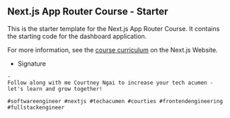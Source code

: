 ## Next.js App Router Course - Starter

This is the starter template for the Next.js App Router Course. It contains the starting code for the dashboard application.

For more information, see the [course curriculum](https://nextjs.org/learn) on the Next.js Website.

- Signature

```
-
Follow along with me Courtney Ngai to increase your tech acumen - let's learn and grow together!

#softwareengineer #nextjs #techacumen #courties #frontendengineering #fullstackengineer
```
